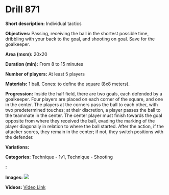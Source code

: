 # Drill 871

**Short description:**
Individual tactics

**Objectives:**
Passing, receiving the ball in the shortest possible time, dribbling with your back to the goal, and shooting on goal. Save for the goalkeeper.

**Area (mxm):**
20x20

**Duration (min):**
From 8 to 15 minutes

**Number of players:**
At least 5 players

**Materials:**
1 ball. Cones: to define the square (8x8 meters).

**Progression:**
Inside the half field, there are two goals, each defended by a goalkeeper. Four players are placed on each corner of the square, and one in the center. The players at the corners pass the ball to each other, with two predetermined touches; at their discretion, a player passes the ball to the teammate in the center. The center player must finish towards the goal opposite from where they received the ball, evading the marking of the player diagonally in relation to where the ball started. After the action, if the attacker scores, they remain in the center; if not, they switch positions with the defender.

**Variations:**


**Categories:**
Technique - 1v1, Technique - Shooting

**:**


**Images:**
![](https://www.coachingfutsal.com/\images\ae9c06b349570d370b1103692089b7a63a0c8286724c769f12f69cf3c6c31ca6f24de443a0abb6fcd3b2326a6eebc3fc026cf152990e39b85b450ef8a618614450640da26eac9.jpg)

**Videos:**
[Video Link](https://www.youtube.com/embed/089eR6Vcwyw)

